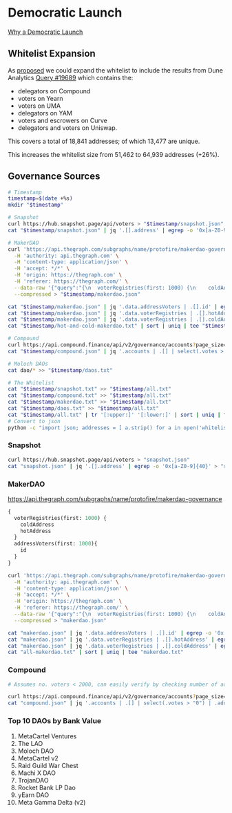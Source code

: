 # Democratic Launch

[Why a Democratic Launch](https://docs-float.gitbook.io/docs/democratic-launch/the-little-guy)

## Whitelist Expansion

As [proposed](https://snapshot.page/#/snapshot.floatprotocol.eth/proposal/QmR8iPguiXFD3XVpK4ioULknvUc3NwLLGnFQJTZ22RdE3V) we could expand the whitelist to include the results from Dune Analytics [Query #19689](https://explore.duneanalytics.com/queries/19689) which contains the:
- delegators on Compound
- voters on Yearn
- voters on UMA
- delegators on YAM
- voters and escrowers on Curve
- delegators and voters on Uniswap.

This covers a total of 18,841 addresses; of which 13,477 are unique.

This increases the whitelist size from 51,462 to 64,939 addresses (+26%). 

## Governance Sources
```sh
# Timestamp
timestamp=$(date +%s)
mkdir "$timestamp"

# Snapshot
curl https://hub.snapshot.page/api/voters > "$timestamp/snapshot.json"
cat "$timestamp/snapshot.json" | jq '.[].address' | egrep -o '0x[a-Z0-9]{40}' > "$timestamp/snapshot.txt"

# MakerDAO
curl 'https://api.thegraph.com/subgraphs/name/protofire/makerdao-governance' \
  -H 'authority: api.thegraph.com' \
  -H 'content-type: application/json' \
  -H 'accept: */*' \
  -H 'origin: https://thegraph.com' \
  -H 'referer: https://thegraph.com/' \
  --data-raw '{"query":"{\n  voterRegistries(first: 1000) {\n    coldAddress\n    hotAddress\n  }\n  addressVoters(first: 1000){\n    id\n  }\n}","variables":null}' \
  --compressed > "$timestamp/makerdao.json"

cat "$timestamp/makerdao.json" | jq '.data.addressVoters | .[].id' | egrep -o '0x[a-Z0-9]{40}' > "$timestamp/hot-and-cold-makerdao.txt"
cat "$timestamp/makerdao.json" | jq '.data.voterRegistries | .[].hotAddress' | egrep -o '0x[a-Z0-9]{40}' >> "$timestamp/hot-and-cold-makerdao.txt"
cat "$timestamp/makerdao.json" | jq '.data.voterRegistries | .[].coldAddress' | egrep -o '0x[a-Z0-9]{40}' >> "$timestamp/hot-and-cold-makerdao.txt"
cat "$timestamp/hot-and-cold-makerdao.txt" | sort | uniq | tee "$timestamp/makerdao.txt"

# Compound
curl https://api.compound.finance/api/v2/governance/accounts?page_size=2000&page_number=1&with_history=false&network=mainnet > "$timestamp/compound.json"
cat "$timestamp/compound.json" | jq '.accounts | .[] | select(.votes > "0") | .address' | egrep -o '0x[a-Z0-9]{40}' > "$timestamp/compound.txt"

# Moloch DAOs
cat dao/* >> "$timestamp/daos.txt"

# The Whitelist
cat "$timestamp/snapshot.txt" >> "$timestamp/all.txt"
cat "$timestamp/compound.txt" >> "$timestamp/all.txt"
cat "$timestamp/makerdao.txt" >> "$timestamp/all.txt"
cat "$timestamp/daos.txt" >> "$timestamp/all.txt"
cat "$timestamp/all.txt" | tr '[:upper:]' '[:lower:]' | sort | uniq | tee whitelist.txt | wc -l
# Convert to json
python -c "import json; addresses = [ a.strip() for a in open('whitelist.txt').readlines() ]; print(json.dumps(addresses));" > whitelist.json
```


### Snapshot

```sh
curl https://hub.snapshot.page/api/voters > "snapshot.json"
cat "snapshot.json" | jq '.[].address' | egrep -o '0x[a-Z0-9]{40}' > "snapshot.txt"
```

### MakerDAO

https://api.thegraph.com/subgraphs/name/protofire/makerdao-governance

```graphql
{
  voterRegistries(first: 1000) {
    coldAddress
    hotAddress
  }
  addressVoters(first: 1000){
    id
  }
}
```

```sh
curl 'https://api.thegraph.com/subgraphs/name/protofire/makerdao-governance' \
  -H 'authority: api.thegraph.com' \
  -H 'content-type: application/json' \
  -H 'accept: */*' \
  -H 'origin: https://thegraph.com' \
  -H 'referer: https://thegraph.com/' \
  --data-raw '{"query":"{\n  voterRegistries(first: 1000) {\n    coldAddress\n    hotAddress\n  }\n  addressVoters(first: 1000){\n    id\n  }\n}","variables":null}' \
  --compressed > "makerdao.json"

cat "makerdao.json" | jq '.data.addressVoters | .[].id' | egrep -o '0x[a-Z0-9]{40}' > "all-makerdao.txt"
cat "makerdao.json" | jq '.data.voterRegistries | .[].hotAddress' | egrep -o '0x[a-Z0-9]{40}' >> "all-makerdao.txt"
cat "makerdao.json" | jq '.data.voterRegistries | .[].coldAddress' | egrep -o '0x[a-Z0-9]{40}' >> "all-makerdao.txt"
cat "all-makerdao.txt" | sort | uniq | tee "makerdao.txt"
```


### Compound

```sh
# Assumes no. voters < 2000, can easily verify by checking number of addresses < 2000

curl https://api.compound.finance/api/v2/governance/accounts?page_size=2000&page_number=1&with_history=false&network=mainnet > "compound.json"
cat "compound.json" | jq '.accounts | .[] | select(.votes > "0") | .address' | egrep -o '0x[a-Z0-9]{40}' > "compound.txt"
```

### Top 10 DAOs by Bank Value
1. MetaCartel Ventures
1. The LAO
1. Moloch DAO
1. MetaCartel v2
1. Raid Guild War Chest
1. Machi X DAO
1. TrojanDAO
1. Rocket Bank LP Dao
1. yEarn DAO
1. Meta Gamma Delta (v2)
